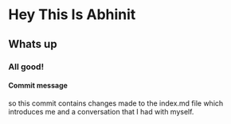 # Hey This Is Abhinit 
## Whats up
### All good!










#### Commit message 
so this commit contains changes made to the index.md file which introduces me and a conversation that I had with myself. 




